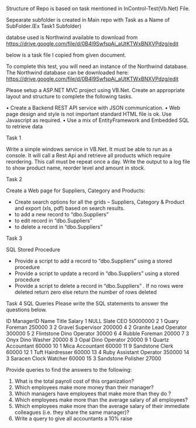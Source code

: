 

Structure of Repo is based on task mentioned in InControl-Test(Vb.Net) File.

Sepearate subfolder is created in Main repo with Task as a Name of SubFolder.(Ex Task1 Subfolder)

databse used is Northwind available to download from 
https://drive.google.com/file/d/0B4l9SwfspAj_aUtKTWxBNXVPdzg/edit 

below is a task file I copied from given document.

To complete this test, you will need an instance of the Northwind database. The Northwind database can be downloaded here: https://drive.google.com/file/d/0B4l9SwfspAj_aUtKTWxBNXVPdzg/edit 

Please setup a ASP.NET MVC project using VB.Net. Create an appropriate layout and structure to complete the following tasks.

•	Create a Backend REST API service with JSON communication.
•	Web page design and style is not important standard HTML file is ok. Use Javascript as required.
•	Use a mix of EntityFramework and Embedded SQL to retrieve data

Task 1

Write a simple windows service in VB.Net. It must be able to run as a console. It will call a Rest Api and retrieve all products which require reordering. This call must be repeat once a day. Write the output to a log file to show product name, reorder level and amount in stock.

Task 2

Create a Web page for Suppliers, Category and Products:
-	Create search options for all the grids – Suppliers, Category & Product and export (xls, pdf) based on search results.
-	to add a new record to “dbo.Suppliers”
-	to edit record in “dbo.Suppliers”
-	to delete a record in “dbo.Suppliers”

Task 3

SQL Stored Procedure

-	Provide a script to add a record to “dbo.Suppliers” using a stored procedure
-	Provide a script to update a record in “dbo.Suppliers” using a stored procedure
-	Provide a script to delete a record in “dbo.Suppliers” . If no rows were deleted return zero else return the number of rows deleted 

Task 4
SQL Queries
Please write the SQL statements to answer the questions below. 

ID	    ManagerID	          Name	    Title	                  Salary
1     	NULL	              Slate	    CEO	                    50000000
2	      1	                  Quary	Foreman	                    250000
3	      2	                  Gravel	Supervisor	              200000
4	      2	                  Granite	Lead Operator	            300000
5	      2	                  Flintstone	Dino Operator	        30000
6	      4	                  Rubble	Foreman	                  20000
7	      3	                  Onyx	Dino Washer	                20000
8	      3	                  Opal	Dino Operator	              20000
9	      1	                  Quartz	Accountant	              60000
10	    1	                  Mica	Accountant	                60000
11	    9	                  Sandstone	Clerk	                  60000
12	    1	                  Tuft	Hairdresser	                60000
13	    4	                  Ruby	Assistant Operator	        350000
14	    3	                  Saracen	Clock Watcher	            60000
15	    3	                  Sandstone	Polisher	              27000

Provide queries to find the answers to the following: 

1.	What is the total payroll cost of this organization? 
2.	Which employees make more money than their manager? 
3.	Which managers have employees that make more than they do ? 
4.	Which employees make more than the average salary of all employees? 
5.	Which employees make more than the average salary of their immediate colleagues (i.e. they share the same manager)? 
6.	Write a query to give all accountants a 10% raise 
